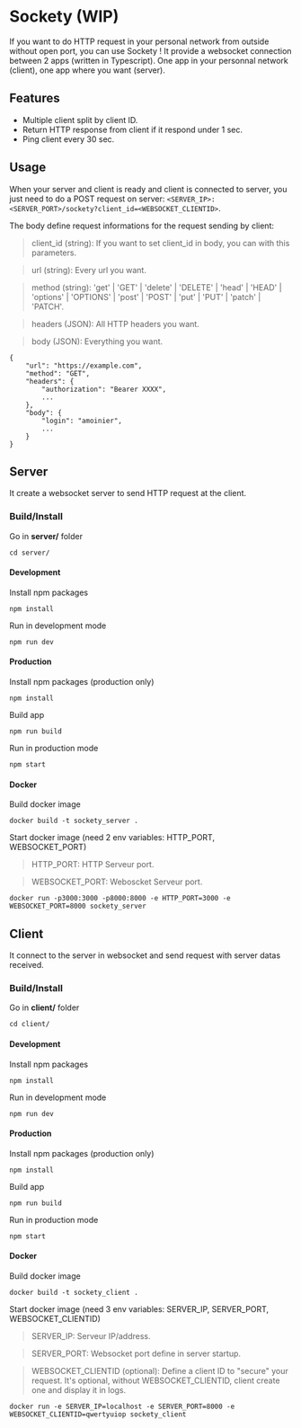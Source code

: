 # Sockety (WIP)

If you want to do HTTP request in your personal network from outside without open port, you can use Sockety ! It provide a websocket connection between 2 apps (written in Typescript).
One app in your personnal network (client), one app where you want (server).

## Features
* Multiple client split by client ID.
* Return HTTP response from client if it respond under 1 sec.
* Ping client every 30 sec.

## Usage
When your server and client is ready and client is connected to server, you just need to do a POST request on server:
`<SERVER_IP>:<SERVER_PORT>/sockety?client_id=<WEBSOCKET_CLIENTID>`.

The body define request informations for the request sending by client:
> client_id (string): If you want to set client_id in body, you can with this parameters.

> url (string): Every url you want.

> method (string): 'get' | 'GET' | 'delete' | 'DELETE' | 'head' | 'HEAD' | 'options' | 'OPTIONS' | 'post' | 'POST' | 'put' | 'PUT' | 'patch' | 'PATCH'.

> headers (JSON): All HTTP headers you want.

> body (JSON): Everything you want.

```
{
	"url": "https://example.com",
	"method": "GET",
	"headers": {
		"authorization": "Bearer XXXX",
		...
	},
	"body": {
		"login": "amoinier",
		...
	}
}
```

## Server
It create a websocket server to send HTTP request at the client.

### Build/Install
Go in **server/** folder
```
cd server/
```

#### Development
Install npm packages
```
npm install
```

Run in development mode
```
npm run dev
```

#### Production
Install npm packages (production only)
```
npm install
```

Build app
```
npm run build
```

Run in production mode
```
npm start
```

#### Docker
Build docker image
```
docker build -t sockety_server .
```
Start docker image (need 2 env variables: HTTP_PORT, WEBSOCKET_PORT)
> HTTP_PORT: HTTP Serveur port.

> WEBSOCKET_PORT: Weboscket Serveur port.
```
docker run -p3000:3000 -p8000:8000 -e HTTP_PORT=3000 -e WEBSOCKET_PORT=8000 sockety_server 
```

## Client
It connect to the server in websocket and send request with server datas received.

### Build/Install
Go in **client/** folder
```
cd client/
```

#### Development
Install npm packages

```
npm install
```

Run in development mode
```
npm run dev
``` 

#### Production
Install npm packages (production only)
```
npm install
```

Build app
```
npm run build
```

Run in production mode
```
npm start
```

#### Docker
Build docker image
```
docker build -t sockety_client .
```

Start docker image (need 3 env variables: SERVER_IP, SERVER_PORT, WEBSOCKET_CLIENTID)
> SERVER_IP: Serveur IP/address.

> SERVER_PORT: Websocket port define in server startup.

> WEBSOCKET_CLIENTID (optional): Define a client ID to "secure" your request. It's optional, without WEBSOCKET_CLIENTID, client create one and display it in logs.
```
docker run -e SERVER_IP=localhost -e SERVER_PORT=8000 -e WEBSOCKET_CLIENTID=qwertyuiop sockety_client
```
